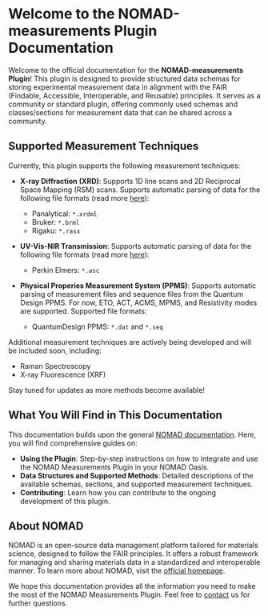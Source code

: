 # Welcome to the NOMAD-measurements Plugin Documentation

Welcome to the official documentation for the **NOMAD-measurements Plugin**! This plugin is designed to provide structured data schemas for storing experimental measurement data in alignment with the FAIR (Findable, Accessible, Interoperable, and Reusable) principles. It serves as a community or standard plugin, offering commonly used schemas and classes/sections for measurement data that can be shared across a community.

## Supported Measurement Techniques

Currently, this plugin supports the following measurement techniques:

- **X-ray Diffraction (XRD)**: Supports 1D line scans and 2D Reciprocal Space 
Mapping (RSM) scans. Supports automatic parsing of data for the following file formats
(read more [here](explanation/schemas.md#x-ray-diffraction)):
  - Panalytical: `*.xrdml`
  - Bruker: `*.brml`
  - Rigaku: `*.rasx`

- **UV-Vis-NIR Transmission**: Supports automatic parsing of data for the following 
file formats (read more [here](explanation/schemas.md#transmission-spectrophotometry)):
  - Perkin Elmers: `*.asc`
 
- **Physical Properies Measurement System (PPMS)**: Supports automatic parsing of
measurement files and sequence files from the Quantum Design PPMS. For now, ETO, ACT, ACMS, MPMS, and 
Resistivity modes are supported. Supported file formats:
  - QuantumDesign PPMS: `*.dat` and `*.seq`

Additional measurement techniques are actively being developed and will be included soon, including:

- Raman Spectroscopy
- X-ray Fluorescence (XRF)

Stay tuned for updates as more methods become available!

## What You Will Find in This Documentation

This documentation builds upon the general [NOMAD documentation](https://nomad-lab.eu/prod/v1/staging/docs/explanation/data.html). Here, you will find comprehensive guides on:

- **Using the Plugin**: Step-by-step instructions on how to integrate and use the NOMAD Measurements Plugin in your NOMAD Oasis.
- **Data Structures and Supported Methods**: Detailed descriptions of the available schemas, sections, and supported measurement techniques.
- **Contributing**: Learn how you can contribute to the ongoing development of this plugin.

## About NOMAD

NOMAD is an open-source data management platform tailored for materials science, designed to follow the FAIR principles. It offers a robust framework for managing and sharing materials data in a standardized and interoperable manner. To learn more about NOMAD, visit the [official homepage](https://nomad-lab.eu).


We hope this documentation provides all the information you need to make the most of the NOMAD Measurements Plugin. Feel free to [contact](contact.md) us for further questions.

